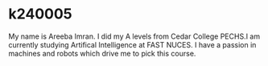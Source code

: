 # k240005
My name is Areeba Imran. I did my A levels from Cedar College PECHS.I am currently studying Artifical Intelligence at FAST NUCES. I have a passion in machines and robots which drive me to pick this course. 
